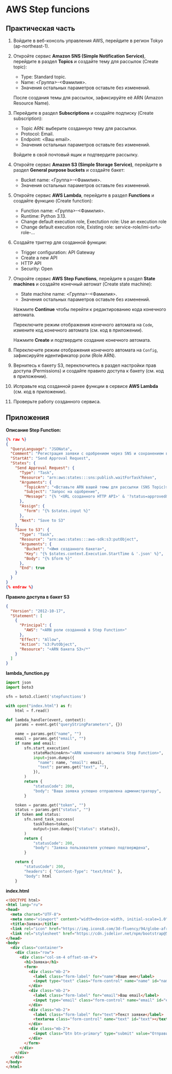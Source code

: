 # AWS Step funcions

## Практическая часть

1. Войдите в веб-консоль управления AWS, перейдите в регион Tokyo (ap-northeast-1).

2. Откройте сервис **Amazon SNS (Simple Notification Service)**, перейдите в раздел **Topics** и создайте тему для рассылок (Create topic):

    * Type: Standard topic.
    * Name: <Группа>-<Фамилия>.
    * Значения остальных параметров оставьте без изменений.

    После создания темы для рассылок, зафиксируйте её ARN (Amazon Resource Name).

3. Перейдите в раздел **Subscriptions** и создайте подписку (Create subscription):

    * Topic ARN: выберите созданную тему для рассылки.
    * Protocol: Email.
    * Endpoint: <Ваш email>.
    * Значения остальных параметров оставьте без изменений.

    Войдите в свой почтовый ящик и подтвердите рассылку.

4. Откройте сервис **Amazon S3 (Simple Storage Service)**, перейдите в раздел **General purpose buckets** и создайте бакет:

    * Bucket name: <Группа>-<Фамилия>.
    * Значения остальных параметров оставьте без изменений.

5. Откройте сервис **AWS Lambda**, перейдите в раздел **Functions** и создайте функцию (Create function):

    * Function name: <Группа>-<Фамилия>.
    * Runtime: Python 3.13.
    * Change default execution role, Exectution role: Use an execution role
    * Change default execution role, Existing role: service-role/imi-svfu-role-...

6. Создайте триггер для созданной функции:

    * Trigger configuration: API Gateway
    * Create a new API
    * HTTP API
    * Security: Open

7. Откройте сервис **AWS Step Functions**, перейдите в раздел **State machines** и создайте конечный автомат (Create state machine):

    * State machine name: <Группа>-<Фамилия>.
    * Значения остальных параметров оставьте без изменений.

    Нажмите **Continue** чтобы перейти к редактированию кода конечного автомата.

    Переключите режим отображения конечного автомата на `Code`, измените код конечного автомата (см. код в приложении).

    Нажмите **Create** и подтвердите создание конечного автомата.

8. Переключите режим отображения конечного автомата на `Config`, зафиксируйте идентификатор роли (Role ARN).

9. Вернитесь к бакету S3, переключитесь в раздел настройки прав доступа (Permissions) и создайте правило доступа к бакету (см. код в приложении).

10. Исправьте код созданной ранее функции в сервисе **AWS Lambda** (см. код в приложении).

11. Проверьте работу созданного сервиса.

## Приложения

**Описание Step Function:**
```json
{% raw %}
{
  "QueryLanguage": "JSONata",
  "Comment": "Регистрация заявки с одобрением через SNS и сохранением в S3",
  "StartAt": "Send Approval Request",
  "States": {
    "Send Approval Request": {
      "Type": "Task",
      "Resource": "arn:aws:states:::sns:publish.waitForTaskToken",
      "Arguments": {
        "TopicArn": "<Вставьте ARN вашей темы для рассылки (SNS Topic)>",
        "Subject": "Запрос на одобрение",
        "Message": "{% '<URL созданного HTTP API>' & '?status=approved&token=' & $encodeUrlComponent($states.context.Task.Token) %}"
      },
      "Assign": {
        "form": "{% $states.input %}"
      },
      "Next": "Save to S3"
    },
    "Save to S3": {
      "Type": "Task",
      "Resource": "arn:aws:states:::aws-sdk:s3:putObject",
      "Arguments": {
        "Bucket": "<Имя созданного бакета>",
        "Key": "{% $states.context.Execution.StartTime & '.json' %}",
        "Body": "{% $form %}"
      },
      "End": true
    }
  }
}
{% endraw %}
```

**Правило доступа в бакет S3**
```json
{
  "Version": "2012-10-17",
  "Statement": [
    {
      "Principal": {
        "AWS": "<ARN роли созданной в Step Function>"
      },
      "Effect": "Allow",
      "Action": "s3:PutObject",
      "Resource": "<ARN бакета S3>/*"
    }
  ]
}
```

**lambda_function.py**
```python
import json
import boto3

sfn = boto3.client('stepfunctions')

with open("index.html") as f:
    html = f.read()

def lambda_handler(event, context):
    params = event.get("queryStringParameters", {})

    name = params.get("name", "")
    email = params.get("email", "")
    if name and email:
        sfn.start_execution(
            stateMachineArn="<ARN конечного автомата Step Function>",
            input=json.dumps({
              "name": name, "email": email,
              "text": params.get("text", ""),
            }),
        )
        return {
            "statusCode": 200,
            "body": "Ваша заявка успешно отправлена администратору",
        }

    token = params.get("token", "")
    status = params.get("status", "")
    if token and status:
        sfn.send_task_success(
            taskToken=token,
            output=json.dumps({"status": status}),
        )
        return {
            "statusCode": 200,
            "body": "Заявка пользователя успешно подтверждена",
        }

    return {
        "statusCode": 200,
        "headers": { "Content-Type": "text/html" },
        "body": html
    }
```

**index.html**
```html
<!DOCTYPE html>
<html lang="ru">
<head>
  <meta charset="UTF-8">
  <meta name="viewport" content="width=device-width, initial-scale=1.0">
  <title>Заявка</title>
  <link rel="icon" href="https://img.icons8.com/3d-fluency/94/globe-africa.png">
  <link rel="stylesheet" href="https://cdn.jsdelivr.net/npm/bootstrap@5.3.3/dist/css/bootstrap.min.css">
</head>
<body>
  <div class="container">
    <div class="row">
      <div class="col-sm-4 offset-sm-4">
        <h1>Заявка</h1>
        <form>
          <div class="mb-2">
            <label class="form-label" for="name">Ваше имя</label>
            <input type="text" class="form-control" name="name" id="name" required>
          </div>
          <div class="mb-2">
            <label class="form-label" for="email">Ваш email</label>
            <input type="email" class="form-control" name="email" id="email" required>
          </div>
          <div class="mb-2">
            <label class="form-label" for="text">Текст заявки</label>
            <textarea class="form-control" name="text" id="text"></textarea>
          </div>
          <div class="mb-2">
            <input class="btn btn-primary" type="submit" value="Отправить">
          </div>
        </form>
      </div>
    </div>
  </div>
</body>
</html>
```
